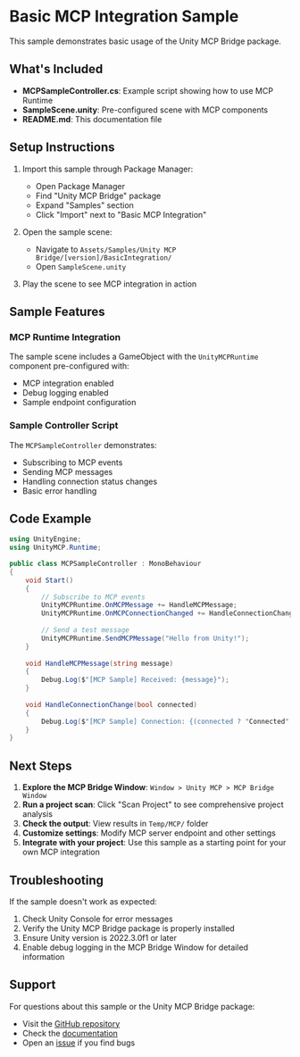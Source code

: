 # Basic MCP Integration Sample

This sample demonstrates basic usage of the Unity MCP Bridge package.

## What's Included

- **MCPSampleController.cs**: Example script showing how to use MCP Runtime
- **SampleScene.unity**: Pre-configured scene with MCP components
- **README.md**: This documentation file

## Setup Instructions

1. Import this sample through Package Manager:
   - Open Package Manager
   - Find "Unity MCP Bridge" package
   - Expand "Samples" section
   - Click "Import" next to "Basic MCP Integration"

2. Open the sample scene:
   - Navigate to `Assets/Samples/Unity MCP Bridge/[version]/BasicIntegration/`
   - Open `SampleScene.unity`

3. Play the scene to see MCP integration in action

## Sample Features

### MCP Runtime Integration
The sample scene includes a GameObject with the `UnityMCPRuntime` component pre-configured with:
- MCP integration enabled
- Debug logging enabled
- Sample endpoint configuration

### Sample Controller Script
The `MCPSampleController` demonstrates:
- Subscribing to MCP events
- Sending MCP messages
- Handling connection status changes
- Basic error handling

## Code Example

```csharp
using UnityEngine;
using UnityMCP.Runtime;

public class MCPSampleController : MonoBehaviour
{
    void Start()
    {
        // Subscribe to MCP events
        UnityMCPRuntime.OnMCPMessage += HandleMCPMessage;
        UnityMCPRuntime.OnMCPConnectionChanged += HandleConnectionChange;
        
        // Send a test message
        UnityMCPRuntime.SendMCPMessage("Hello from Unity!");
    }
    
    void HandleMCPMessage(string message)
    {
        Debug.Log($"[MCP Sample] Received: {message}");
    }
    
    void HandleConnectionChange(bool connected)
    {
        Debug.Log($"[MCP Sample] Connection: {(connected ? "Connected" : "Disconnected")}");
    }
}
```

## Next Steps

1. **Explore the MCP Bridge Window**: `Window > Unity MCP > MCP Bridge Window`
2. **Run a project scan**: Click "Scan Project" to see comprehensive project analysis
3. **Check the output**: View results in `Temp/MCP/` folder
4. **Customize settings**: Modify MCP server endpoint and other settings
5. **Integrate with your project**: Use this sample as a starting point for your own MCP integration

## Troubleshooting

If the sample doesn't work as expected:

1. Check Unity Console for error messages
2. Verify the Unity MCP Bridge package is properly installed
3. Ensure Unity version is 2022.3.0f1 or later
4. Enable debug logging in the MCP Bridge Window for detailed information

## Support

For questions about this sample or the Unity MCP Bridge package:
- Visit the [GitHub repository](https://github.com/anhnguyenvn/UnityMCP)
- Check the [documentation](https://github.com/anhnguyenvn/UnityMCP/wiki)
- Open an [issue](https://github.com/anhnguyenvn/UnityMCP/issues) if you find bugs